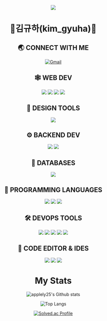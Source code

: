 <div align="center">

   <img src="https://capsule-render.vercel.app/api?type=waving&color=000000&height=200&section=header&text=KimGyuHa&Size=50&fontAlign=77&fontAlignY=30&animation=twinkling&desc=frontend%20Developer&descAlign=85&descAlignY=55&fontColor=FFFFFF"/>
   
<h1>🎉김규하(kim_gyuha)🎉</h1>

<h2> 🌏 CONNECT WITH ME </h2>
<a href="mailto:kimgyuha25@gmail.com">
   <img alt="Gmail" src="https://img.shields.io/badge/kimgyuha25@gmail.com-EA4335.svg?&style=for-the-badge&logo=Gmail&logoColor=white"/>
</a>

   <h2>🕸️ WEB DEV</h2>
<img src="https://img.shields.io/badge/HTML5-E34F26?style=for-the-badge&logo=HTML5&logoColor=white"/>
<img src="https://img.shields.io/badge/CSS3-1572B6?style=for-the-badge&logo=Css3&logoColor=white"/>
<img src="https://img.shields.io/badge/JavaScript-F7DF1E?style=for-the-badge&logo=JavaScript&logoColor=white"/>
<img src="https://img.shields.io/badge/React-61DAFB?style=for-the-badge&logo=React&logoColor=white"/>

   <h2> 🍧 DESIGN TOOLS</h2>
<img src="https://img.shields.io/badge/figma-222222.svg?style=for-the-badge&logo=figma&logoColor=white"/>

   <h2>⚙️ BACKEND DEV</h2>
  <img src="https://img.shields.io/badge/Node.js-339933?style=for-the-badge&logo=Node.js&logoColor=white"/>
   <img src="https://img.shields.io/badge/Express.js-404D59?style=for-the-badge&logo=Express.js&logoColor=white"/>
   
   <h2>📅 DATABASES</h2>
   <img src="https://img.shields.io/badge/MySQL-20516F?style=for-the-badge&logo=mysql&logoColor=white"/>
   
   <h2>🎯 PROGRAMMING LANGUAGES</h2>
   <img src="https://img.shields.io/badge/C-A8B9CC.svg?style=for-the-badge&logo=C&logoColor=white">
   <img src="https://img.shields.io/badge/Python-3776AB?style=for-the-badge&logo=Python&logoColor=white">
   <img src="https://img.shields.io/badge/c++-00599C.svg?style=for-the-badge&logo=C++&logoColor=white"/>
   
   <h2>🛠️ DEVOPS TOOLS</h2>
   <img src="https://img.shields.io/badge/git-%23F05033.svg?style=for-the-badge&logo=git&logoColor=white"/>
   <img src="https://img.shields.io/badge/github-%23121011.svg?style=for-the-badge&logo=github&logoColor=white"/>
   <img src="https://img.shields.io/badge/NPM-CB3887.svg?style=for-the-badge&logo=npm&logoColor=white"/>
   <img src="https://img.shields.io/badge/Yarn-2C8EBB.svg?style=for-the-badge&logo=yarn&logoColor=white"/>
   <img src="https://img.shields.io/badge/Postman-FF6C37?style=for-the-badge&logo=postman&logoColor=white"/>
   
   <h2>📄 CODE EDITOR & IDES</h2>
 
   <img src="https://img.shields.io/badge/Visual%20Studio-5C2D91.svg?style=for-the-badge&logo=visual-studio&logoColor=white"/>
   <img src="https://img.shields.io/badge/VS%20Studio%20Code-007ACC.svg?style=for-the-badge&logo=visual-studio-code&logoColor=white"/>
   <img src="https://img.shields.io/badge/PyCharm-000000.svg?style=for-the-badge&logo=pycharm&logoColor=white"/>
   
<div align="center">
<h1>My Stats</h1>

![applely25's Github stats](https://github-readme-stats.vercel.app/api?username=applely25&show_icons=true)

![Top Langs](https://github-readme-stats.vercel.app/api/top-langs/?username=applely25&layout=compact&theme=gruvbox)
  
[![Solved.ac Profile](http://mazassumnida.wtf/api/v2/generate_badge?boj=applely)](https://solved.ac/applely/)
